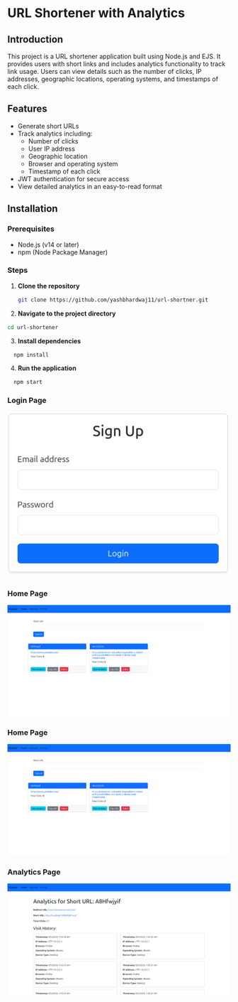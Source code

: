 # URL Shortener with Analytics

## Introduction

This project is a URL shortener application built using Node.js and EJS. It provides users with short links and includes analytics functionality to track link usage. Users can view details such as the number of clicks, IP addresses, geographic locations, operating systems, and timestamps of each click.

## Features

- Generate short URLs
- Track analytics including:
  - Number of clicks
  - User IP address
  - Geographic location
  - Browser and operating system
  - Timestamp of each click
- JWT authentication for secure access
- View detailed analytics in an easy-to-read format

## Installation

### Prerequisites

- Node.js (v14 or later)
- npm (Node Package Manager)

### Steps

1. **Clone the repository**

   ```bash
   git clone https://github.com/yashbhardwaj11/url-shortner.git
   ```
   
2. **Navigate to the project directory**

  ```bash
  cd url-shortener
  ```

3. **Install dependencies**

  ```bash
    npm install
  ```

4. **Run the application**

  ```bash
    npm start
  ```

### Login Page

![Login Page](https://github.com/yashbhardwaj11/url-shortner/blob/main/Screenshot%20from%202024-09-05%2001-44-31.png)

### Home Page

![Home Page](https://github.com/yashbhardwaj11/url-shortner/blob/main/Screenshot%20from%202024-09-05%2001-45-05.png)

### Home Page

![Home Page](https://github.com/yashbhardwaj11/url-shortner/blob/main/Screenshot%20from%202024-09-05%2001-45-05.png)

### Analytics Page

![Analytics Page](https://github.com/yashbhardwaj11/url-shortner/blob/main/Screenshot%20from%202024-09-05%2001-46-21.png)

